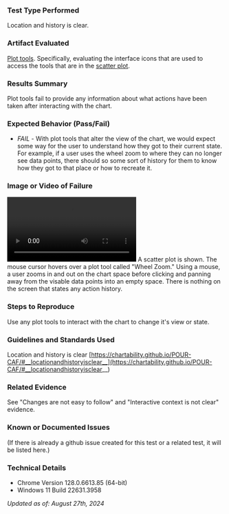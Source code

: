 ### Test Type Performed
Location and history is clear.

### Artifact Evaluated
[Plot tools](https://docs.bokeh.org/en/latest/docs/user_guide/interaction/tools.html#ug-interaction-tools). Specifically, evaluating the interface icons that are used to access the tools that are in the [scatter plot](https://quansight-labs.github.io/bokeh-a11y-audit/#_ts1723552414769).

### Results Summary
Plot tools fail to provide any information about what actions have been taken after interacting with the chart.  

### Expected Behavior (Pass/Fail)
- *FAIL* - With plot tools that alter the view of the chart, we would expect some way for the user to understand how they got to their current state. For example, if a user uses the wheel zoom to where they can no longer see data points, there should so some sort of history for them to know how they got to that place or how to recreate it.

### Image or Video of Failure 
<video controls src="../assets/plot-tools_complex-actions.mp4" title="Plot-tools_Complex-actions"></video>
A scatter plot is shown. The mouse cursor hovers over a plot tool called "Wheel Zoom." Using a mouse, a user zooms in and out on the chart space before clicking and panning away from the visable data points into an empty space. There is nothing on the screen that states any action history.

### Steps to Reproduce
Use any plot tools to interact with the chart to change it's view or state. 

### Guidelines and Standards Used
Location and history is clear [https://chartability.github.io/POUR-CAF/#__locationandhistoryisclear__](https://chartability.github.io/POUR-CAF/#__locationandhistoryisclear__)

### Related Evidence
See "Changes are not easy to follow" and "Interactive context is not clear" evidence.

### Known or Documented Issues
(If there is already a github issue created for this test or a related test, it will be listed here.)

### Technical Details
- Chrome Version 128.0.6613.85 (64-bit)
- Windows 11 Build 22631.3958

*Updated as of: August 27th, 2024*

<!-- ### Notes
A seasoned SR (screen reader) user could have the knowledge to navigate and explore webpages and graphs with more nuance, whether through manual mode switching, certain key shortcuts, etc. These tests are done by a sighted user with the SR’s default options and performed as if a new or beginner user is interacting with these elements. We would expect that all users could be able to navigate smoothly, regardless of experience levels. -->